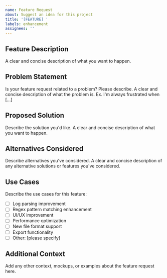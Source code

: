 ```yaml
---
name: Feature Request
about: Suggest an idea for this project
title: '[FEATURE] '
labels: enhancement
assignees: ''
---
```


## Feature Description

A clear and concise description of what you want to happen.

## Problem Statement

Is your feature request related to a problem? Please describe.
A clear and concise description of what the problem is. Ex. I'm always frustrated when [...]

## Proposed Solution

Describe the solution you'd like.
A clear and concise description of what you want to happen.

## Alternatives Considered

Describe alternatives you've considered.
A clear and concise description of any alternative solutions or features you've considered.

## Use Cases

Describe the use cases for this feature:
- [ ] Log parsing improvement
- [ ] Regex pattern matching enhancement
- [ ] UI/UX improvement
- [ ] Performance optimization
- [ ] New file format support
- [ ] Export functionality
- [ ] Other: [please specify]

## Additional Context

Add any other context, mockups, or examples about the feature request here.
